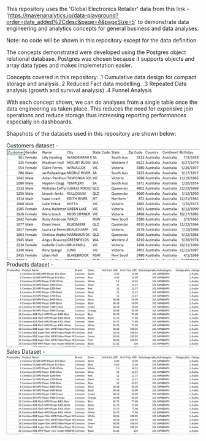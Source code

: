 This repository uses the 'Global Electronics Retailer' data from this link - 'https://mavenanalytics.io/data-playground?order=date_added%2Cdesc&page=4&pageSize=5' to demonstrate data engineering and analytics concepts for general business and data analyses.

Note: no code will be shown in this repository except for the data definition.

The concepts demonstrated were developed using the Postgres object relational database. Postgres was chosen because it supports objects and array data types and makes implemetation easier.

Concepts covered in this repository:
.1 Cumulative data design for compact storage and analysis
.2 Reduced Fact data modelling.
.3 Repeated Data analysis (growth and survival analysis)
.4 Funnel Analysis

With each concept shown, we can do analyses from a single table once the data engineering as taken place. This reduces the need for expensive join operations and reduce storage thus increasing reporting performances especially on dashboards.

Shapshots of the datasets used in this repository are shown below:

Customers dataset -
![Alt text](Customers_raw.png)
Products dataset -
![Alt text](Products_raw.png)
Sales Dataset -
![Alt text](Sales_raw.png)
